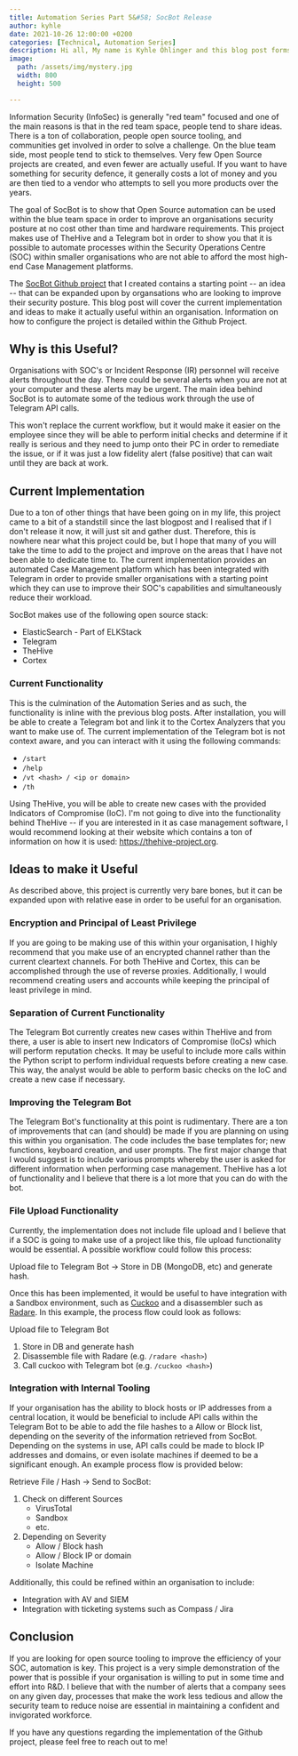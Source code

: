 ```yaml
---
title: Automation Series Part 5&#58; SocBot Release
author: kyhle
date: 2021-10-26 12:00:00 +0200
categories: [Technical, Automation Series]
description: Hi all, My name is Kyhle Öhlinger and this blog post forms part of my personal blog. If you enjoy any of the posts, feel free to reach out and let me know :) 
image:
  path: /assets/img/mystery.jpg
  width: 800
  height: 500

--- 
```



Information Security (InfoSec) is generally "red team" focused and one of the main reasons is that in the red team space, people tend to share ideas. There is a ton of collaboration, people open source tooling, and communities get involved in order to solve a challenge. On the blue team side, most people tend to stick to themselves. Very few Open Source projects are created, and even fewer are actually useful. If you want to have something for security defence, it generally costs a lot of money and you are then tied to a vendor who attempts to sell you more products over the years.

The goal of SocBot is to show that Open Source automation can be used within the blue team space in order to improve an organisations security posture at no cost other than time and hardware requirements. This project makes use of TheHive and a Telegram bot in order to show you that it is possible to automate processes within the Security Operations Centre (SOC) within smaller organisations who are not able to afford the most high-end Case Management platforms.

The [SocBot Github project](https://github.com/KyhleOhlinger/SocBot) that I created contains a starting point -- an idea -- that can be expanded upon by organsations who are looking to improve their security posture. This blog post will cover the current implementation and ideas to make it actually useful within an organisation. Information on how to configure the project is detailed within the Github Project.

## Why is this Useful?
Organisations with SOC's or Incident Response (IR) personnel will receive alerts throughout the day. There could be several alerts when you are not at your computer and these alerts may be urgent. The main idea behind SocBot is to automate some of the tedious work through the use of Telegram API calls. 

This won't replace the current workflow, but it would make it easier on the employee since they will be able to perform initial checks and determine if it really is serious and they need to jump onto their PC in order to remediate the issue, or if it was just a low fidelity alert (false positive) that can wait until they are back at work. 

## Current Implementation
Due to a ton of other things that have been going on in my life, this project came to a bit of a standstill since the last blogpost and I realised that if I don't release it now, it will just sit and gather dust. Therefore, this is nowhere near what this project could be, but I hope that many of you will take the time to add to the project and improve on the areas that I have not been able to dedicate time to. The current implementation provides an automated Case Management platform which has been integrated with Telegram in order to provide smaller organisations with a starting point which they can use to improve their SOC's capabilities and simultaneously reduce their workload. 

SocBot makes use of the following open source stack:
* ElasticSearch - Part of ELKStack
* Telegram
* TheHive
* Cortex                      

### Current Functionality
This is the culmination of the Automation Series and as such, the functionality is inline with the previous blog posts. After installation, you will be able to create a Telegram bot and link it to the Cortex Analyzers that you want to make use of. The current implementation of the Telegram bot is not context aware, and you can interact with it using the following commands:
* `/start`
* `/help`
* `/vt <hash> / <ip or domain>`
* `/th`

Using TheHive, you will be able to create new cases with the provided Indicators of Compromise (IoC). I'm not going to dive into the functionality behind TheHive -- if you are interested in it as case management software, I would recommend looking at their website which contains a ton of information on how it is used: <https://thehive-project.org>.

## Ideas to make it Useful
As described above, this project is currently very bare bones, but it can be expanded upon with relative ease in order to be useful for an organisation. 

### Encryption and Principal of Least Privilege
If you are going to be making use of this within your organisation, I highly recommend that you make use of an encrypted channel rather than the current cleartext channels. For both TheHive and Cortex, this can be accomplished through the use of reverse proxies. Additionally, I would recommend creating users and accounts while keeping the principal of least privilege in mind.

### Separation of Current Functionality
The Telegram Bot currently creates new cases within TheHive and from there, a user is able to insert new Indicators of Compromise (IoCs) which will perform reputation checks. It may be useful to include more calls within the Python script to perform individual requests before creating a new case. This way, the analyst would be able to perform basic checks on the IoC and create a new case if necessary.

### Improving the Telegram Bot
The Telegram Bot's functionality at this point is rudimentary. There are a ton of improvements that can (and should) be made if you are planning on using this within you organisation. The code includes the base templates for; new functions, keyboard creation, and user prompts. The first major change that I would suggest is to include various prompts whereby the user is asked for different information when performing case management. TheHive has a lot of functionality and I believe that there is a lot more that you can do with the bot.

### File Upload Functionality
Currently, the implementation does not include file upload and I believe that if a SOC is going to make use of a project like this, file upload functionality would be essential. A possible workflow could follow this process:

Upload file to Telegram Bot &rarr; Store in DB (MongoDB, etc) and generate hash.

Once this has been implemented, it would be useful to have integration with a Sandbox environment, such as [Cuckoo](https://cuckoosandbox.org/) and a disassembler such as [Radare](https://rada.re/n/). In this example, the process flow could look as follows:

Upload file to Telegram Bot
1. Store in DB and generate hash
2. Disassemble file with Radare (e.g. `/radare <hash>`)
3. Call cuckoo with Telegram bot (e.g. `/cuckoo <hash>`)

### Integration with Internal Tooling
If your organisation has the ability to block hosts or IP addresses from a central location, it would be beneficial to include API calls within the Telegram Bot to be able to add the file hashes to a Allow or Block list, depending on the severity of the information retrieved from SocBot. Depending on the systems in use, API calls could be made to block IP addresses and domains, or even isolate machines if deemed to be a significant enough. An example process flow is provided below:

Retrieve File / Hash &rarr; Send to SocBot:
1. Check on different Sources
    * VirusTotal
    * Sandbox
    * etc.
2. Depending on Severity
    * Allow / Block hash
    * Allow / Block IP or domain
    * Isolate Machine

Additionally, this could be refined within an organisation to include:
* Integration with AV and SIEM                        
* Integration with ticketing systems such as Compass / Jira

## Conclusion
If you are looking for open source tooling to improve the efficiency of your SOC, automation is key. This project is a very simple demonstration of the power that is possible if your organisation is willing to put in some time and effort into R&D. I believe that with the number of alerts that a company sees on any given day, processes that make the work less tedious and allow the security team to reduce noise are essential in maintaining a confident and invigorated workforce.

If you have any questions regarding the implementation of the Github project, please feel free to reach out to me!